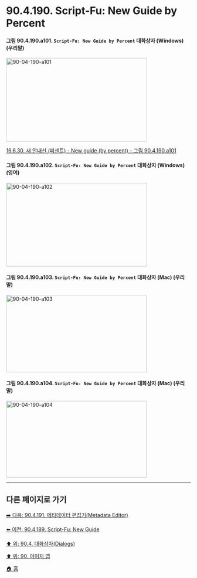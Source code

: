 # 90.4.190. Script-Fu: New Guide by Percent

<a id="90-04-190-a101"></a>

#### 그림 90.4.190.a101. `Script-Fu: New Guide by Percent` 대화상자 (Windows) (우리말)
<img width="384" height="228" alt="90-04-190-a101" src="https://github.com/user-attachments/assets/9020568c-4a98-4b0d-a0c3-08dbcde4a485" />

[16.6.30. 새 안내선 (퍼센트) - New guide (by percent) - 그림 90.4.190.a101](./16-06-30-new-guide-by-percent.md#90-04-190-a101)

<a id="90-04-190-a102"></a>

#### 그림 90.4.190.a102. `Script-Fu: New Guide by Percent` 대화상자 (Windows) (영어)
<img width="384" height="228" alt="90-04-190-a102" src="https://github.com/user-attachments/assets/509b9924-7886-4656-95d5-d003363d9a0b" />

<a id="90-04-190-a103"></a>

#### 그림 90.4.190.a103. `Script-Fu: New Guide by Percent` 대화상자 (Mac) (우리말)
<img width="383" height="211" alt="90-04-190-a103" src="https://github.com/user-attachments/assets/c091e7d8-492c-45c4-a2d1-2380d84ffc29" />

<a id="90-04-190-a104"></a>

#### 그림 90.4.190.a104. `Script-Fu: New Guide by Percent` 대화상자 (Mac) (우리말)
<img width="383" height="209" alt="90-04-190-a104" src="https://github.com/user-attachments/assets/e84f6191-5464-4915-8563-d546a59014cc" />

***

## 다른 페이지로 가기

[➡️ 다음: 90.4.191. 메타데이터 편집기(Metadata Editor)](./90-04-0191-metadata_editor.md)

[⬅️ 이전: 90.4.189. Script-Fu: New Guide](./90-04-0189-script_fu_new_guide.md)

[⬆️ 위: 90.4. 대화상자(Dialogs)](./90-04-0000-dialogs.md)

[⬆️ 위: 90. 이미지 맵](./90-00-image-map.md)

[🏠 홈](./00-home.md)